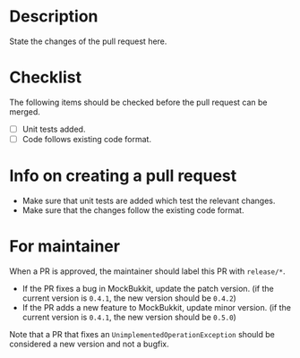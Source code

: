 # Description

State the changes of the pull request here.

# Checklist

The following items should be checked before the pull request can be merged.

- [ ] Unit tests added.
- [ ] Code follows existing code format.

# Info on creating a pull request

- Make sure that unit tests are added which test the relevant changes.
- Make sure that the changes follow the existing code format.

# For maintainer

When a PR is approved, the maintainer should label this PR with `release/*`.

- If the PR fixes a bug in MockBukkit, update the patch version. (if the current version is `0.4.1`, the new version
  should be `0.4.2`)
- If the PR adds a new feature to MockBukkit, update minor version. (if the current version is `0.4.1`, the new version
  should be `0.5.0`)

Note that a PR that fixes an `UnimplementedOperationException` should be considered a new version and not a bugfix.
